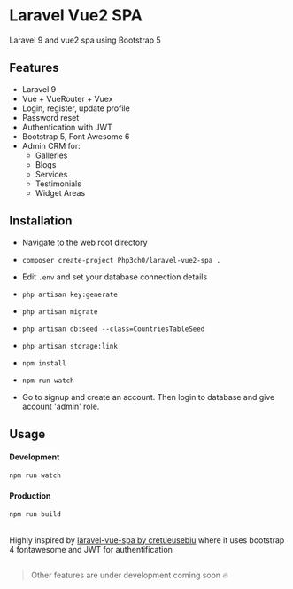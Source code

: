# Laravel Vue2 SPA

Laravel 9 and vue2 spa using Bootstrap 5

## Features

- Laravel 9
- Vue + VueRouter + Vuex
- Login, register, update profile
- Password reset
- Authentication with JWT
- Bootstrap 5, Font Awesome 6
- Admin CRM for:
  - Galleries
  - Blogs
  - Services
  - Testimonials
  - Widget Areas

## Installation

- Navigate to the web root directory
- `composer create-project Php3ch0/laravel-vue2-spa .`
- Edit `.env` and set your database connection details
- `php artisan key:generate`
- `php artisan migrate`
- `php artisan db:seed --class=CountriesTableSeed`
- `php artisan storage:link`
- `npm install`
- `npm run watch`

- Go to signup and create an account. Then login to database and give account 'admin' role.

## Usage

#### Development

```bash
npm run watch

```

#### Production

```bash
npm run build
```

##

Highly inspired by [laravel-vue-spa by cretueusebiu](https://github.com/cretueusebiu/laravel-vue-spa) where it uses bootstrap 4 fontawesome and JWT for authentification

##

> Other features are under development coming soon :fire:

